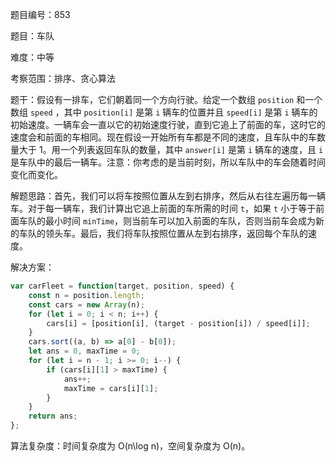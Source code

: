 题目编号：853

题目：车队

难度：中等

考察范围：排序、贪心算法

题干：假设有一排车，它们朝着同一个方向行驶。给定一个数组 `position` 和一个数组 `speed` ，其中 `position[i]` 是第 `i` 辆车的位置并且 `speed[i]` 是第 `i` 辆车的初始速度。一辆车会一直以它的初始速度行驶，直到它追上了前面的车，这时它的速度会和前面的车相同。现在假设一开始所有车都是不同的速度，且车队中的车数量大于 1。用一个列表返回车队的数量，其中 `answer[i]` 是第 `i` 辆车的速度，且 `i` 是车队中的最后一辆车。注意：你考虑的是当前时刻，所以车队中的车会随着时间变化而变化。

解题思路：首先，我们可以将车按照位置从左到右排序，然后从右往左遍历每一辆车。对于每一辆车，我们计算出它追上前面的车所需的时间 `t`，如果 `t` 小于等于前面车队的最小时间 `minTime`，则当前车可以加入前面的车队，否则当前车会成为新的车队的领头车。最后，我们将车队按照位置从左到右排序，返回每个车队的速度。

解决方案：

```javascript
var carFleet = function(target, position, speed) {
    const n = position.length;
    const cars = new Array(n);
    for (let i = 0; i < n; i++) {
        cars[i] = [position[i], (target - position[i]) / speed[i]];
    }
    cars.sort((a, b) => a[0] - b[0]);
    let ans = 0, maxTime = 0;
    for (let i = n - 1; i >= 0; i--) {
        if (cars[i][1] > maxTime) {
            ans++;
            maxTime = cars[i][1];
        }
    }
    return ans;
};
```

算法复杂度：时间复杂度为 O(n\log n)，空间复杂度为 O(n)。